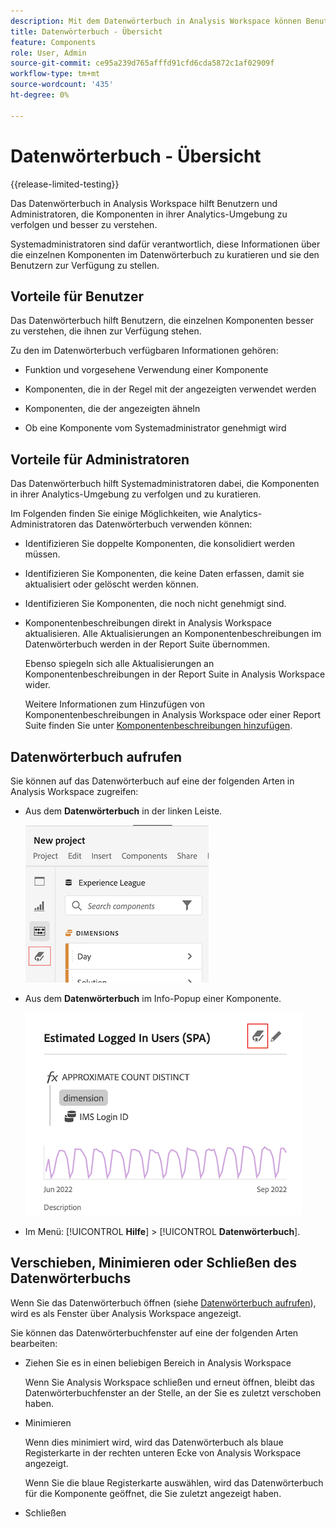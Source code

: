 ```yaml
---
description: Mit dem Datenwörterbuch in Analysis Workspace können Benutzer die verschiedenen Komponenten in Analysis Workspace katalogisieren und verfolgen, einschließlich ihrer vorgesehenen Verwendung, der genehmigten Komponenten, der Duplikate usw.
title: Datenwörterbuch - Übersicht
feature: Components
role: User, Admin
source-git-commit: ce95a239d765afffd91cfd6cda5872c1af02909f
workflow-type: tm+mt
source-wordcount: '435'
ht-degree: 0%

---
```


# Datenwörterbuch - Übersicht

{{release-limited-testing}}

Das Datenwörterbuch in Analysis Workspace hilft Benutzern und Administratoren, die Komponenten in ihrer Analytics-Umgebung zu verfolgen und besser zu verstehen.

Systemadministratoren sind dafür verantwortlich, diese Informationen über die einzelnen Komponenten im Datenwörterbuch zu kuratieren und sie den Benutzern zur Verfügung zu stellen.

## Vorteile für Benutzer

Das Datenwörterbuch hilft Benutzern, die einzelnen Komponenten besser zu verstehen, die ihnen zur Verfügung stehen.

Zu den im Datenwörterbuch verfügbaren Informationen gehören:

* Funktion und vorgesehene Verwendung einer Komponente

* Komponenten, die in der Regel mit der angezeigten verwendet werden

* Komponenten, die der angezeigten ähneln

* Ob eine Komponente vom Systemadministrator genehmigt wird

## Vorteile für Administratoren

Das Datenwörterbuch hilft Systemadministratoren dabei, die Komponenten in ihrer Analytics-Umgebung zu verfolgen und zu kuratieren.

Im Folgenden finden Sie einige Möglichkeiten, wie Analytics-Administratoren das Datenwörterbuch verwenden können:

* Identifizieren Sie doppelte Komponenten, die konsolidiert werden müssen.

* Identifizieren Sie Komponenten, die keine Daten erfassen, damit sie aktualisiert oder gelöscht werden können.

* Identifizieren Sie Komponenten, die noch nicht genehmigt sind.

* Komponentenbeschreibungen direkt in Analysis Workspace aktualisieren. Alle Aktualisierungen an Komponentenbeschreibungen im Datenwörterbuch werden in der Report Suite übernommen.

   Ebenso spiegeln sich alle Aktualisierungen an Komponentenbeschreibungen in der Report Suite in Analysis Workspace wider.

   Weitere Informationen zum Hinzufügen von Komponentenbeschreibungen in Analysis Workspace oder einer Report Suite finden Sie unter [Komponentenbeschreibungen hinzufügen](/help/analyze/analysis-workspace/components/add-component-descriptions.md).

## Datenwörterbuch aufrufen

Sie können auf das Datenwörterbuch auf eine der folgenden Arten in Analysis Workspace zugreifen:

* Aus dem **Datenwörterbuch** in der linken Leiste.

   ![Symbol &quot;Datenwörterbuch&quot;in der linken Leiste](assets/data-dictionary-access-icon.png)

* Aus dem **Datenwörterbuch** im Info-Popup einer Komponente.

   ![Datenwörterbuchsymbol im Info-Popup](assets/data-dictionary-access-infopopover.png)
<!--update screenshot; this was taken from a mock-->

* Im Menü: [!UICONTROL **Hilfe**] > [!UICONTROL **Datenwörterbuch**].

   <!--add screenshot-->

## Verschieben, Minimieren oder Schließen des Datenwörterbuchs

Wenn Sie das Datenwörterbuch öffnen (siehe [Datenwörterbuch aufrufen](#access-the-data-dictionary)), wird es als Fenster über Analysis Workspace angezeigt.

Sie können das Datenwörterbuchfenster auf eine der folgenden Arten bearbeiten:

* Ziehen Sie es in einen beliebigen Bereich in Analysis Workspace

   Wenn Sie Analysis Workspace schließen und erneut öffnen, bleibt das Datenwörterbuchfenster an der Stelle, an der Sie es zuletzt verschoben haben. <!--True?-->

* Minimieren

   Wenn dies minimiert wird, wird das Datenwörterbuch als blaue Registerkarte in der rechten unteren Ecke von Analysis Workspace angezeigt.

   Wenn Sie die blaue Registerkarte auswählen, wird das Datenwörterbuch für die Komponente geöffnet, die Sie zuletzt angezeigt haben.

* Schließen
